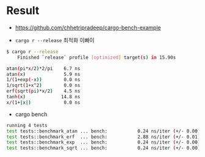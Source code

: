 # Result

- https://github.com/chhetripradeep/cargo-bench-example

- `cargo r --release` 최적화 이빠이

```bash
$ cargo r --release
    Finished `release` profile [optimized] target(s) in 15.90s

atan(pi*x/2)*2/pi    6.7 ns
atan(x)              5.9 ns
1/(1+exp(-x))        0.0 ns
1/sqrt(1+x^2)        0.0 ns
erf(sqrt(pi)*x/2)    4.5 ns
tanh(x)             14.8 ns
x/(1+|x|)            0.0 ns


```


- cargo bench

```bash
running 4 tests
test tests::benchmark_atan ... bench:           0.24 ns/iter (+/- 0.00)
test tests::benchmark_erf  ... bench:           2.88 ns/iter (+/- 0.01)
test tests::benchmark_exp  ... bench:           0.24 ns/iter (+/- 0.00)
test tests::benchmark_sqrt ... bench:           0.24 ns/iter (+/- 0.00)

```
